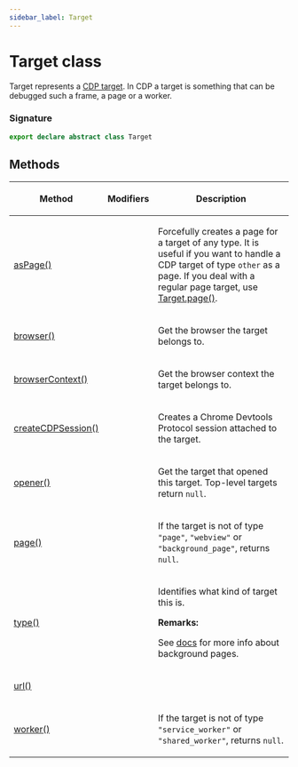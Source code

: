 ```yaml
---
sidebar_label: Target
---
```


# Target class

Target represents a [CDP target](https://chromedevtools.github.io/devtools-protocol/tot/Target/). In CDP a target is something that can be debugged such a frame, a page or a worker.

### Signature

```typescript
export declare abstract class Target
```

## Methods

<table><thead><tr><th>

Method

</th><th>

Modifiers

</th><th>

Description

</th></tr></thead>
<tbody><tr><td>

<span id="aspage">[asPage()](./puppeteer.target.aspage.md)</span>

</td><td>

</td><td>

Forcefully creates a page for a target of any type. It is useful if you want to handle a CDP target of type `other` as a page. If you deal with a regular page target, use [Target.page()](./puppeteer.target.page.md).

</td></tr>
<tr><td>

<span id="browser">[browser()](./puppeteer.target.browser.md)</span>

</td><td>

</td><td>

Get the browser the target belongs to.

</td></tr>
<tr><td>

<span id="browsercontext">[browserContext()](./puppeteer.target.browsercontext.md)</span>

</td><td>

</td><td>

Get the browser context the target belongs to.

</td></tr>
<tr><td>

<span id="createcdpsession">[createCDPSession()](./puppeteer.target.createcdpsession.md)</span>

</td><td>

</td><td>

Creates a Chrome Devtools Protocol session attached to the target.

</td></tr>
<tr><td>

<span id="opener">[opener()](./puppeteer.target.opener.md)</span>

</td><td>

</td><td>

Get the target that opened this target. Top-level targets return `null`.

</td></tr>
<tr><td>

<span id="page">[page()](./puppeteer.target.page.md)</span>

</td><td>

</td><td>

If the target is not of type `"page"`, `"webview"` or `"background_page"`, returns `null`.

</td></tr>
<tr><td>

<span id="type">[type()](./puppeteer.target.type.md)</span>

</td><td>

</td><td>

Identifies what kind of target this is.

**Remarks:**

See [docs](https://developer.chrome.com/extensions/background_pages) for more info about background pages.

</td></tr>
<tr><td>

<span id="url">[url()](./puppeteer.target.url.md)</span>

</td><td>

</td><td>

</td></tr>
<tr><td>

<span id="worker">[worker()](./puppeteer.target.worker.md)</span>

</td><td>

</td><td>

If the target is not of type `"service_worker"` or `"shared_worker"`, returns `null`.

</td></tr>
</tbody></table>
